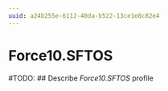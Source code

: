 ```yaml
---
uuid: a24b255e-6112-40da-b522-13ce1e8c82e4
---
```



# Force10.SFTOS


#TODO: ## Describe *Force10.SFTOS* profile

